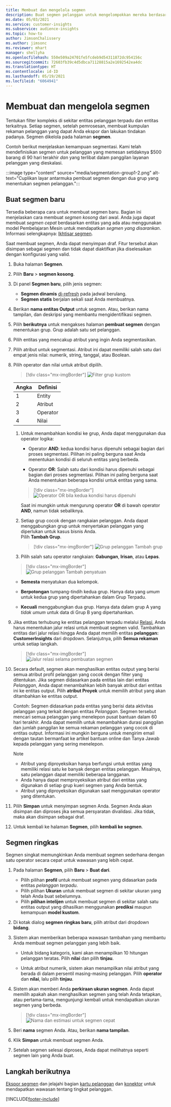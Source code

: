 ```yaml
---
title: Membuat dan mengelola segmen
description: Buat segmen pelanggan untuk mengelompokkan mereka berdasarkan berbagai atribut.
ms.date: 05/03/2021
ms.service: customer-insights
ms.subservice: audience-insights
ms.topic: how-to
author: JimsonChalissery
ms.author: jimsonc
ms.reviewer: mhart
manager: shellyha
ms.openlocfilehash: 550e509a24701fe5fcdeb9d54311872dc954156c
ms.sourcegitcommit: 72603fb39c4d5dbca71128815a2e1692542ea4dc
ms.translationtype: HT
ms.contentlocale: id-ID
ms.lasthandoff: 05/19/2021
ms.locfileid: "6064941"
---
```

# <a name="create-and-manage-segments"></a>Membuat dan mengelola segmen

Tentukan filter kompleks di sekitar entitas pelanggan terpadu dan entitas terkaitnya. Setiap segmen, setelah pemrosesan, membuat kumpulan rekaman pelanggan yang dapat Anda ekspor dan lakukan tindakan padanya. Segmen dikelola pada halaman **segmen**. 

Contoh berikut menjelaskan kemampuan segmentasi. Kami telah mendefinisikan segmen untuk pelanggan yang memesan setidaknya $500 barang di 90 hari terakhir *dan* yang terlibat dalam panggilan layanan pelanggan yang dieskalasi.

:::image type="content" source="media/segmentation-group1-2.png" alt-text="Cuplikan layar antarmuka pembuat segmen dengan dua grup yang menentukan segmen pelanggan.":::

## <a name="create-a-new-segment"></a>Buat segmen baru

Tersedia beberapa cara untuk membuat segmen baru. Bagian ini menjelaskan cara membuat *segmen kosong* dari awal. Anda juga dapat membuat *segmen cepat* berdasarkan entitas yang ada atau menggunakan model Pembelajaran Mesin untuk mendapatkan *segmen yang disarankan*. Informasi selengkapnya: [Ikhtisar segmen](segments.md).

Saat membuat segmen, Anda dapat menyimpan draf. Fitur tersebut akan disimpan sebagai segmen dan tidak dapat diaktifkan jika diselesaikan dengan konfigurasi yang valid.

1. Buka halaman **Segmen**.

1. Pilih **Baru** > **segmen kosong**.

1. Di panel **Segmen baru**, pilih jenis segmen:

   - **Segmen dinamis** [di-refresh](segments.md#refresh-segments) pada jadwal berulang.
   - **Segmen statis** berjalan sekali saat Anda membuatnya.

1. Berikan **nama entitas Output** untuk segmen. Atau, berikan nama tampilan, dan deskripsi yang membantu mengidentifikasi segmen.

1. Pilih **berikutnya** untuk mengakses halaman **pembuat segmen** dengan menentukan grup. Grup adalah satu set pelanggan.

1. Pilih entitas yang mencakup atribut yang ingin Anda segmentasikan.

1. Pilih atribut untuk segmentasi. Atribut ini dapat memiliki salah satu dari empat jenis nilai: numerik, string, tanggal, atau Boolean.

1. Pilih operator dan nilai untuk atribut dipilih.

   > [!div class="mx-imgBorder"]
   > ![Filter grup kustom](media/customer-group-numbers.png "Filter grup pelanggan")

   |Angka |Definisi  |
   |---------|---------|
   |1     |Entity          |
   |2     |Atribut          |
   |3    |Operator         |
   |4    |Nilai         |

   1. Untuk menambahkan kondisi ke grup, Anda dapat menggunakan dua operator logika:

      - Operator **AND**: kedua kondisi harus dipenuhi sebagai bagian dari proses segmentasi. Pilihan ini paling berguna saat Anda menentukan kondisi di seluruh entitas yang berbeda.

      - Operator **OR**: Salah satu dari kondisi harus dipenuhi sebagai bagian dari proses segmentasi. Pilihan ini paling berguna saat Anda menentukan beberapa kondisi untuk entitas yang sama.

      > [!div class="mx-imgBorder"]
      > ![Operator OR bila kedua kondisi harus dipenuhi](media/segmentation-either-condition.png "Operator OR bila kedua kondisi harus dipenuhi")

      Saat ini mungkin untuk mengurung operator **OR** di bawah operator **AND**, namun tidak sebaliknya.

   1. Setiap grup cocok dengan rangkaian pelanggan. Anda dapat menggabungkan grup untuk menyertakan pelanggan yang diperlukan untuk kasus bisnis Anda.    
   Pilih **Tambah Grup**.

      > [!div class="mx-imgBorder"]
      > ![Grup pelanggan Tambah grup](media/customer-group-add-group.png "Grup pelanggan Tambah grup")

   1. Pilih salah satu operator rangkaian: **Gabungan**, **Irisan**, atau **Lepas**.

   > [!div class="mx-imgBorder"]
   > ![Grup pelanggan Tambah penyatuan](media/customer-group-union.png "Grup pelanggan Tambah penyatuan")

   - **Semesta** menyatukan dua kelompok.

   - **Berpotongan** tumpang-tindih kedua grup. Hanya data yang *umum* untuk kedua grup yang dipertahankan dalam Grup Terpadu.

   - **Kecuali** menggabungkan dua grup. Hanya data dalam grup A yang *tidak umum* untuk data di Grup B yang dipertahankan.

1. Jika entitas terhubung ke entitas pelanggan terpadu melalui [Relasi](relationships.md), Anda harus menentukan jalur relasi untuk membuat segmen valid. Tambahkan entitas dari jalur relasi hingga Anda dapat memilih entitas **pelanggan: CustomerInsights** dari dropdown. Selanjutnya, pilih **Semua rekaman** untuk setiap langkah.

   > [!div class="mx-imgBorder"]
   > ![Jalur relasi selama pembuatan segmen](media/segments-multiple-relationships.png "Jalur relasi selama pembuatan segmen")

1. Secara default, segmen akan menghasilkan entitas output yang berisi semua atribut profil pelanggan yang cocok dengan filter yang ditentukan. Jika segmen didasarkan pada entitas lain dari entitas *Pelanggan*, Anda dapat menambahkan lebih banyak atribut dari entitas ini ke entitas output. Pilih **atribut Proyek** untuk memilih atribut yang akan ditambahkan ke entitas output.  
  
   Contoh: Segmen didasarkan pada entitas yang berisi data aktivitas pelanggan yang terkait dengan entitas *Pelanggan*. Segmen tersebut mencari semua pelanggan yang menelepon pusat bantuan dalam 60 hari terakhir. Anda dapat memilih untuk menambahkan durasi panggilan dan jumlah panggilan ke semua rekaman pelanggan yang cocok di entitas output. Informasi ini mungkin berguna untuk mengirim email dengan tautan bermanfaat ke artikel bantuan online dan Tanya Jawab kepada pelanggan yang sering menelepon.

   > [!NOTE]
   > - Atribut yang diproyeksikan hanya berfungsi untuk entitas yang memiliki relasi satu ke banyak dengan entitas pelanggan. Misalnya, satu pelanggan dapat memiliki beberapa langganan.
   > - Anda hanya dapat memproyeksikan atribut dari entitas yang digunakan di setiap grup kueri segmen yang Anda bentuk.
   > - Atribut yang diproyeksikan digunakan saat menggunakan operator yang ditentukan.

1. Pilih **Simpan** untuk menyimpan segmen Anda. Segmen Anda akan disimpan dan diproses jika semua persyaratan divalidasi. Jika tidak, maka akan disimpan sebagai draf.

1. Untuk kembali ke halaman **Segmen**, pilih **kembali ke segmen**.



## <a name="quick-segments"></a>Segmen ringkas

Segmen singkat memungkinkan Anda membuat segmen sederhana dengan satu operator secara cepat untuk wawasan yang lebih cepat.

1. Pada halaman **Segmen**, pilih **Baru** > **Buat dari**.

   - Pilih pilihan **profil** untuk membuat segmen yang didasarkan pada entitas *pelanggan terpadu*.
   - Pilih pilihan **Ukuran** untuk membuat segmen di sekitar ukuran yang telah Anda buat sebelumnya.
   - Pilih **pilihan intelijen** untuk membuat segmen di sekitar salah satu entitas output yang dihasilkan menggunakan **prediksi** maupun kemampuan **model kustom**.

2. Di kotak dialog **segmen ringkas baru**, pilih atribut dari dropdown **bidang**.

3. Sistem akan memberikan beberapa wawasan tambahan yang membantu Anda membuat segmen pelanggan yang lebih baik.
   - Untuk bidang kategoris, kami akan menampilkan 10 hitungan pelanggan teratas. Pilih **nilai** dan pilih **tinjau**.

   - Untuk atribut numerik, sistem akan menampilkan nilai atribut yang berada di dalam persentil masing-masing pelanggan. Pilih **operator** dan **nilai**, lalu pilih **tinjau**.

4. Sistem akan memberi Anda **perkiraan ukuran segmen**. Anda dapat memilih apakah akan menghasilkan segmen yang telah Anda tetapkan, atau pertama-tama, mengunjungi kembali untuk mendapatkan ukuran segmen yang berbeda.

    > [!div class="mx-imgBorder"]
    > ![Nama dan estimasi untuk segmen cepat](media/quick-segment-name.png "Nama dan estimasi untuk segmen cepat")

5. Beri **nama** segmen Anda. Atau, berikan **nama tampilan**.

6. Klik **Simpan** untuk membuat segmen Anda.

7. Setelah segmen selesai diproses, Anda dapat melihatnya seperti segmen lain yang Anda buat.

## <a name="next-steps"></a>Langkah berikutnya

[Ekspor segmen](export-destinations.md) dan jelajahi bagian [kartu pelanggan](customer-card-add-in.md) dan [konektor](export-power-bi.md) untuk mendapatkan wawasan tentang tingkat pelanggan.

[!INCLUDE[footer-include](../includes/footer-banner.md)]
